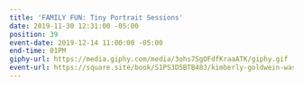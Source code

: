 ```yaml
---
title: 'FAMILY FUN: Tiny Portrait Sessions'
date: 2019-11-30 12:31:00 -05:00
position: 39
event-date: 2019-12-14 11:00:00 -05:00
end-time: 01PM
giphy-url: https://media.giphy.com/media/3ohs7SgOFdfKraaATK/giphy.gif
event-url: https://square.site/book/S1PS3D5BTB48J/kimberly-goldwein-washington-dc
---
```


